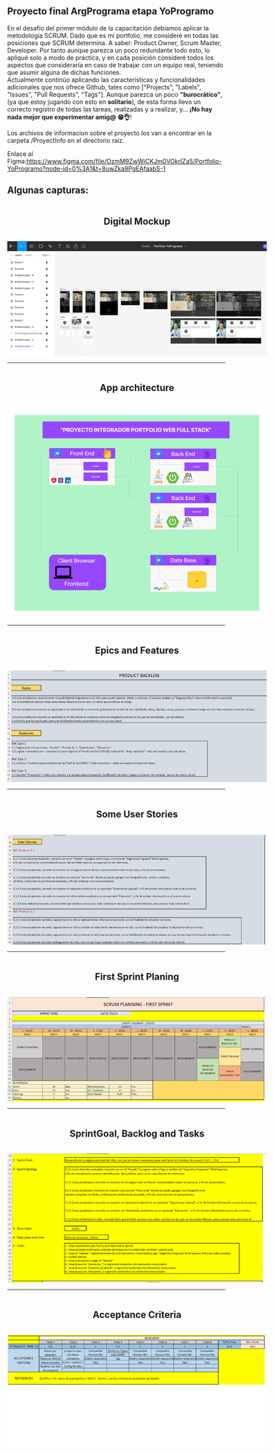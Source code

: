 ## Proyecto final ArgPrograma etapa YoProgramo

En el desafío del primer módulo de la capacitación debíamos aplicar la metodología SCRUM. Dado que es mi portfolio, me consideré en todas las posiciones que SCRUM determina. A saber: Product Owner, Scrum Master, Developer. Por tanto aunque parezca un poco redundante todo esto, lo apliqué solo a modo de práctica, y en cada posición consideré todos los aspectos que consideraría en caso de trabajar con un equipo real, teniendo que asumir alguna de dichas funciones.<br>
Actualmente continúo aplicando las características y funcionalidades adicionales que nos ofrece Github, tales como ["Projects", "Labels", "Issues", "Pull Requests", "Tags"]. Aunque parezca un poco <strong>"burocrático"</strong>, (ya que estoy jugando con esto en <b>solitario</b>), de esta forma llevo un correcto registro de todas las tareas, realizadas y a realizar, y... <strong>¡No hay nada mejor que experimentar amig@ 😁👌</strong>!

Los archivos de informacion sobre el proyecto los van a encontrar en la carpeta /ProyectInfo en el directorio raiz.

Enlace al Figma:https://www.figma.com/file/OzmM9ZwWiCKJm0VOkrIZa5/Portfolio-YoProgramo?node-id=0%3A1&t=8uwZka9PgEAfaabS-1

## Algunas capturas:

<div style="display:grid;align-items:center; justify-items:center;gap:1rem;">
<h2 style="text-align:center;">Digital Mockup</h2>
<img src="./ProjectInfo/img/figmaSnapshot.png" alt="Figma - Digital Mockup" style="max-width:600px; height:auto;">
</div>

<hr style="margin:1rem 0;">

<div style="display:grid;align-items:center; justify-items:center;gap:1rem;">
<h2 style="text-align:center;">App architecture</h2>
<img src="./ProjectInfo/img/YoProgramo-PortfolioWeb-Arquitectura-Manuel-Bravard.png" alt="App architecture" style="max-width:600px; height:auto;">
</div>

<hr style="margin:1rem 0;">

<div style="display:grid;align-items:center; justify-items:center;gap:1rem;">
<h2 style="text-align:center;">Epics and Features</h2>
<img src="./ProjectInfo/img/Epics-Features.png" alt="Epics and Features" style="max-width:600px; height:auto;">
</div>

<hr style="margin:1rem 0;">

<div style="display:grid;align-items:center; justify-items:center;gap:1rem;">
<h2 style="text-align:center;">Some User Stories</h2>
<img src="./ProjectInfo/img/Some-User-Stories.png" alt="User Stories" style="max-width:600px; height:auto;">
</div>

<hr style="margin:1rem 0;">

<div style="display:grid;align-items:center; justify-items:center;gap:1rem;">
<h2 style="text-align:center;">First Sprint Planing</h2>
<img src="./ProjectInfo/img/First-Sprint-Planing.png" alt="First Sprint Planing" style="max-width:600px; height:auto;">
</div>

<hr style="margin:1rem 0;">

<div style="display:grid;align-items:center; justify-items:center;gap:1rem;">
<h2 style="text-align:center;">SprintGoal, Backlog and Tasks</h2>
<img src="./ProjectInfo/img/SprintGoal-Backlog-Tasks.png" alt="SprintGoal Backlog and Tasks" style="max-width:600px; height:auto;">
</div>

<hr style="margin:1rem 0;">

<div style="display:grid;align-items:center; justify-items:center;gap:1rem;">
<h2 style="text-align:center;">Acceptance Criteria</h2>
<img src="./ProjectInfo/img/Acceptance-Criteria.png" alt="Acceptance Criteria" style="max-width:600px; height:auto;">
</div>

